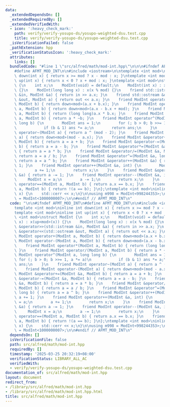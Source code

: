 ```yaml
---
data:
  _extendedDependsOn: []
  _extendedRequiredBy: []
  _extendedVerifiedWith:
  - icon: ':heavy_check_mark:'
    path: verify/verify-yosupo-ds/yosupo-weighted-dsu.test.cpp
    title: verify/verify-yosupo-ds/yosupo-weighted-dsu.test.cpp
  _isVerificationFailed: false
  _pathExtension: hpp
  _verificationStatusIcon: ':heavy_check_mark:'
  attributes:
    links: []
  bundledCode: "#line 1 \"src/alfred/math/mod-int.hpp\"\n\n\n#ifndef AFMT_MOD_INT\n\
    #define AFMT_MOD_INT\n\n#include <iostream>\n\ntemplate <int mod>\ninline int\
    \ down(int x) { return x >= mod ? x - mod : x; }\ntemplate <int mod>\ninline int\
    \ up(int x) { return x < 0 ? x + mod : x; }\ntemplate <int mod>\nstruct ModInt\
    \ {\n    int x;\n    ModInt(void) = default;\n    ModInt(int x) : x(up<mod>(x))\
    \ {}\n    ModInt(long long x) : x(x % mod) {}\n    friend std::istream &operator>>(std::istream\
    \ &in, ModInt &a) { return in >> a.x; }\n    friend std::ostream &operator<<(std::ostream\
    \ &out, ModInt a) { return out << a.x; }\n    friend ModInt operator+(ModInt a,\
    \ ModInt b) { return down<mod>(a.x + b.x); }\n    friend ModInt operator-(ModInt\
    \ a, ModInt b) { return down<mod>(a.x - b.x + mod); }\n    friend ModInt operator*(ModInt\
    \ a, ModInt b) { return (long long)a.x * b.x; }\n    friend ModInt operator/(ModInt\
    \ a, ModInt b) { return a * ~b; }\n    friend ModInt operator^(ModInt a, long\
    \ long b) {\n        ModInt ans = 1;\n        for (; b > 0; b >>= 1, a *= a)\n\
    \            if (b & 1) ans *= a;\n        return ans;\n    }\n    friend ModInt\
    \ operator~(ModInt a) { return a ^ (mod - 2); }\n    friend ModInt operator-(ModInt\
    \ a) { return down<mod>(mod - a.x); }\n    friend ModInt &operator+=(ModInt &a,\
    \ ModInt b) { return a = a + b; }\n    friend ModInt &operator-=(ModInt &a, ModInt\
    \ b) { return a = a - b; }\n    friend ModInt &operator*=(ModInt &a, ModInt b)\
    \ { return a = a * b; }\n    friend ModInt &operator/=(ModInt &a, ModInt b) {\
    \ return a = a / b; }\n    friend ModInt &operator^=(ModInt &a, long long b) {\
    \ return a = a ^ b; }\n    friend ModInt &operator++(ModInt &a) { return a +=\
    \ 1; }\n    friend ModInt operator++(ModInt &a, int) {\n        ModInt x = a;\n\
    \        a += 1;\n        return x;\n    }\n    friend ModInt &operator--(ModInt\
    \ &a) { return a -= 1; }\n    friend ModInt operator--(ModInt &a, int) {\n   \
    \     ModInt x = a;\n        a -= 1;\n        return x;\n    }\n    friend bool\
    \ operator==(ModInt a, ModInt b) { return a.x == b.x; }\n    friend bool operator!=(ModInt\
    \ a, ModInt b) { return !(a == b); }\n};\ntemplate <int mod>\ninline void __print(ModInt<mod>\
    \ x) {\n    std::cerr << x;\n}\n\nusing m998 = ModInt<998244353>;\nusing m107\
    \ = ModInt<1000000007>;\n\n#endif // AFMT_MOD_INT\n"
  code: "\n\n#ifndef AFMT_MOD_INT\n#define AFMT_MOD_INT\n\n#include <iostream>\n\n\
    template <int mod>\ninline int down(int x) { return x >= mod ? x - mod : x; }\n\
    template <int mod>\ninline int up(int x) { return x < 0 ? x + mod : x; }\ntemplate\
    \ <int mod>\nstruct ModInt {\n    int x;\n    ModInt(void) = default;\n    ModInt(int\
    \ x) : x(up<mod>(x)) {}\n    ModInt(long long x) : x(x % mod) {}\n    friend std::istream\
    \ &operator>>(std::istream &in, ModInt &a) { return in >> a.x; }\n    friend std::ostream\
    \ &operator<<(std::ostream &out, ModInt a) { return out << a.x; }\n    friend\
    \ ModInt operator+(ModInt a, ModInt b) { return down<mod>(a.x + b.x); }\n    friend\
    \ ModInt operator-(ModInt a, ModInt b) { return down<mod>(a.x - b.x + mod); }\n\
    \    friend ModInt operator*(ModInt a, ModInt b) { return (long long)a.x * b.x;\
    \ }\n    friend ModInt operator/(ModInt a, ModInt b) { return a * ~b; }\n    friend\
    \ ModInt operator^(ModInt a, long long b) {\n        ModInt ans = 1;\n       \
    \ for (; b > 0; b >>= 1, a *= a)\n            if (b & 1) ans *= a;\n        return\
    \ ans;\n    }\n    friend ModInt operator~(ModInt a) { return a ^ (mod - 2); }\n\
    \    friend ModInt operator-(ModInt a) { return down<mod>(mod - a.x); }\n    friend\
    \ ModInt &operator+=(ModInt &a, ModInt b) { return a = a + b; }\n    friend ModInt\
    \ &operator-=(ModInt &a, ModInt b) { return a = a - b; }\n    friend ModInt &operator*=(ModInt\
    \ &a, ModInt b) { return a = a * b; }\n    friend ModInt &operator/=(ModInt &a,\
    \ ModInt b) { return a = a / b; }\n    friend ModInt &operator^=(ModInt &a, long\
    \ long b) { return a = a ^ b; }\n    friend ModInt &operator++(ModInt &a) { return\
    \ a += 1; }\n    friend ModInt operator++(ModInt &a, int) {\n        ModInt x\
    \ = a;\n        a += 1;\n        return x;\n    }\n    friend ModInt &operator--(ModInt\
    \ &a) { return a -= 1; }\n    friend ModInt operator--(ModInt &a, int) {\n   \
    \     ModInt x = a;\n        a -= 1;\n        return x;\n    }\n    friend bool\
    \ operator==(ModInt a, ModInt b) { return a.x == b.x; }\n    friend bool operator!=(ModInt\
    \ a, ModInt b) { return !(a == b); }\n};\ntemplate <int mod>\ninline void __print(ModInt<mod>\
    \ x) {\n    std::cerr << x;\n}\n\nusing m998 = ModInt<998244353>;\nusing m107\
    \ = ModInt<1000000007>;\n\n#endif // AFMT_MOD_INT\n"
  dependsOn: []
  isVerificationFile: false
  path: src/alfred/math/mod-int.hpp
  requiredBy: []
  timestamp: '2025-03-25 20:32:19+08:00'
  verificationStatus: LIBRARY_ALL_AC
  verifiedWith:
  - verify/verify-yosupo-ds/yosupo-weighted-dsu.test.cpp
documentation_of: src/alfred/math/mod-int.hpp
layout: document
redirect_from:
- /library/src/alfred/math/mod-int.hpp
- /library/src/alfred/math/mod-int.hpp.html
title: src/alfred/math/mod-int.hpp
---
```

